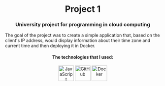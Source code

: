 <center>

# Project 1


### University project for programming in cloud computing

</center>

The goal of the project was to create a simple application that, based on the client's IP address, would display information about their time zone and current time and then deploying it in Docker.

<center>

#### The technologies that I used:

</center>

<p align="center">
  <img src="https://img.icons8.com/color/48/000000/javascript.png" alt="JavaScript" width="50" />
  <img src="https://img.icons8.com/fluent/48/000000/github.png" alt="GitHub" width="50" /> 
  <img src="https://img.icons8.com/color/48/000000/docker.png" alt="Docker" width="50" />
</p>





